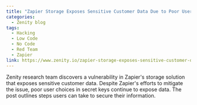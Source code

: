 ```yaml
---
title: "Zapier Storage Exposes Sensitive Customer Data Due to Poor User Choices"
categories:
  - Zenity blog
tags:
  - Hacking
  - Low Code
  - No Code
  - Red Team
  - Zapier
link: https://www.zenity.io/zapier-storage-exposes-sensitive-customer-data-due-to-poor-user-choices/
---
```


Zenity research team discovers a vulnerability in Zapier's storage solution that exposes sensitive customer data. Despite Zapier's efforts to mitigate the issue, poor user choices in secret keys continue to expose data. The post outlines steps users can take to secure their information.
